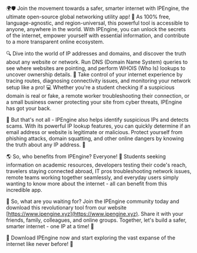 🌍🛡️ Join the movement towards a safer, smarter internet with IPEngine, the ultimate open-source global networking utility app! 🚀 As 100% free, language-agnostic, and region-universal, this powerful tool is accessible to anyone, anywhere in the world. With IPEngine, you can unlock the secrets of the internet, empower yourself with essential information, and contribute to a more transparent online ecosystem.

🔍 Dive into the world of IP addresses and domains, and discover the truth about any website or network. Run DNS (Domain Name System) queries to see where websites are pointing, and perform WHOIS (Who Is) lookups to uncover ownership details. 📡 Take control of your internet experience by tracing routes, diagnosing connectivity issues, and monitoring your network setup like a pro! 💻 Whether you're a student checking if a suspicious domain is real or fake, a remote worker troubleshooting their connection, or a small business owner protecting your site from cyber threats, IPEngine has got your back.

🔎 But that's not all - IPEngine also helps identify suspicious IPs and detects scams. With its powerful IP lookup features, you can quickly determine if an email address or website is legitimate or malicious. Protect yourself from phishing attacks, domain squatting, and other online dangers by knowing the truth about any IP address. 💯

🌎 So, who benefits from IPEngine? Everyone! 🤝 Students seeking information on academic resources, developers testing their code's reach, travelers staying connected abroad, IT pros troubleshooting network issues, remote teams working together seamlessly, and everyday users simply wanting to know more about the internet - all can benefit from this incredible app.

🌟 So, what are you waiting for? Join the IPEngine community today and download this revolutionary tool from our website [https://www.ipengine.xyz](https://www.ipengine.xyz). Share it with your friends, family, colleagues, and online groups. Together, let's build a safer, smarter internet - one IP at a time! 💪

🔁 Download IPEngine now and start exploring the vast expanse of the internet like never before! 🚀